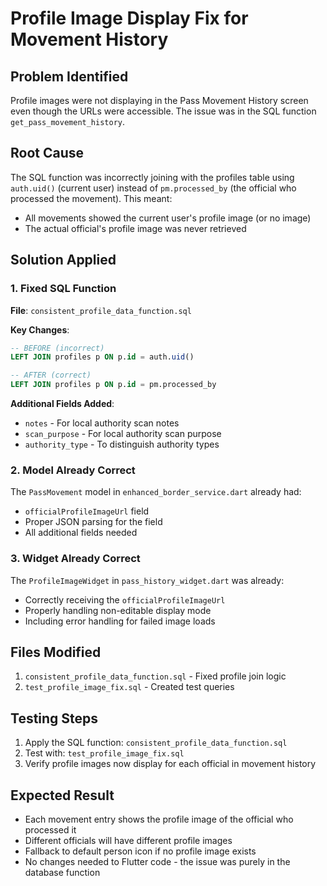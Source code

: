 # Profile Image Display Fix for Movement History

## Problem Identified
Profile images were not displaying in the Pass Movement History screen even though the URLs were accessible. The issue was in the SQL function `get_pass_movement_history`.

## Root Cause
The SQL function was incorrectly joining with the profiles table using `auth.uid()` (current user) instead of `pm.processed_by` (the official who processed the movement). This meant:
- All movements showed the current user's profile image (or no image)
- The actual official's profile image was never retrieved

## Solution Applied

### 1. Fixed SQL Function
**File**: `consistent_profile_data_function.sql`

**Key Changes**:
```sql
-- BEFORE (incorrect)
LEFT JOIN profiles p ON p.id = auth.uid()

-- AFTER (correct)  
LEFT JOIN profiles p ON p.id = pm.processed_by
```

**Additional Fields Added**:
- `notes` - For local authority scan notes
- `scan_purpose` - For local authority scan purpose
- `authority_type` - To distinguish authority types

### 2. Model Already Correct
The `PassMovement` model in `enhanced_border_service.dart` already had:
- `officialProfileImageUrl` field
- Proper JSON parsing for the field
- All additional fields needed

### 3. Widget Already Correct
The `ProfileImageWidget` in `pass_history_widget.dart` was already:
- Correctly receiving the `officialProfileImageUrl`
- Properly handling non-editable display mode
- Including error handling for failed image loads

## Files Modified
1. `consistent_profile_data_function.sql` - Fixed profile join logic
2. `test_profile_image_fix.sql` - Created test queries

## Testing Steps
1. Apply the SQL function: `consistent_profile_data_function.sql`
2. Test with: `test_profile_image_fix.sql`
3. Verify profile images now display for each official in movement history

## Expected Result
- Each movement entry shows the profile image of the official who processed it
- Different officials will have different profile images
- Fallback to default person icon if no profile image exists
- No changes needed to Flutter code - the issue was purely in the database function